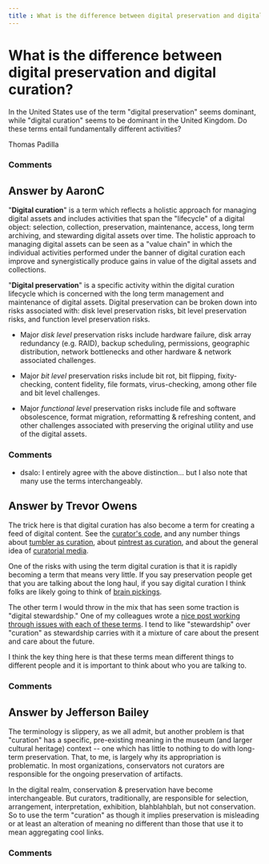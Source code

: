 ```yaml
---
title : What is the difference between digital preservation and digital curation?
---
```

What is the difference between digital preservation and digital curation?
=====================
In the United States use of the term "digital preservation" seems
dominant, while "digital curation" seems to be dominant in the United
Kingdom. Do these terms entail fundamentally different activities?

Thomas Padilla

### Comments ###


Answer by AaronC
----------------
"**Digital curation**" is a term which reflects a holistic approach for
managing digital assets and includes activities that span the
"lifecycle" of a digital object: selection, collection, preservation,
maintenance, access, long term archiving, and stewarding digital assets
over time. The holistic approach to managing digital assets can be seen
as a "value chain" in which the individual activities performed under
the banner of digital curation each improve and synergistically produce
gains in value of the digital assets and collections.

"**Digital preservation**" is a specific activity within the digital
curation lifecycle which is concerned with the long term management and
maintenance of digital assets. Digital preservation can be broken down
into risks associated with: disk level preservation risks, bit level
preservation risks, and function level preservation risks.

-   Major *disk level* preservation risks include hardware failure, disk
    array redundancy (e.g. RAID), backup scheduling, permissions,
    geographic distribution, network bottlenecks and other hardware &
    network associated challenges.

-   Major *bit level* preservation risks include bit rot, bit flipping,
    fixity-checking, content fidelity, file formats, virus-checking,
    among other file and bit level challenges.

-   Major *functional level* preservation risks include file and
    software obsolescence, format migration, reformatting & refreshing
    content, and other challenges associated with preserving the
    original utility and use of the digital assets.



### Comments ###
* dsalo: I entirely agree with the above distinction... but I also note that many
use the terms interchangeably.

Answer by Trevor Owens
----------------
The trick here is that digital curation has also become a term for
creating a feed of digital content. See the [curator's
code](http://www.curatorscode.org/), and any number things about
[tumbler as
curation](http://showstudio.com/blog/post/susannah_frankel_dissects_rei_nadals_tumblr_curation_in_a_new_essay),
about [pintrest as
curation](http://gigaom.com/2012/01/04/you-are-what-you-curate-why-pinterest-is-hawt/),
and about the general idea of [curatorial
media](http://thesocietypages.org/cyborgology/tag/curatorial-media/).

One of the risks with using the term digital curation is that it is
rapidly becoming a term that means very little. If you say preservation
people get that you are talking about the long haul, if you say digital
curation I think folks are likely going to think of [brain
pickings](http://www.brainpickings.org/).

The other term I would throw in the mix that has seen some traction is
"digital stewardship." One of my colleagues wrote a [nice post working
through issues with each of these
terms](http://blogs.loc.gov/digitalpreservation/2011/08/digital-preservation-digital-curation-digital-stewardship-what%E2%80%99s-in-some-names/).
I tend to like "stewardship" over "curation" as stewardship carries with
it a mixture of care about the present and care about the future.

I think the key thing here is that these terms mean different things to
different people and it is important to think about who you are talking
to.

### Comments ###

Answer by Jefferson Bailey
----------------
The terminology is slippery, as we all admit, but another problem is
that "curation" has a specific, pre-existing meaning in the museum (and
larger cultural heritage) context -- one which has little to nothing to
do with long-term preservation. That, to me, is largely why its
appropriation is problematic. In most organizations, conservators not
curators are responsible for the ongoing preservation of artifacts.

In the digital realm, conservation & preservation have become
interchangeable. But curators, traditionally, are responsible for
selection, arrangement, interpretation, exhibition, blahblahblah, but
not conservation. So to use the term "curation" as though it implies
preservation is misleading or at least an alteration of meaning no
different than those that use it to mean aggregating cool links.

### Comments ###

